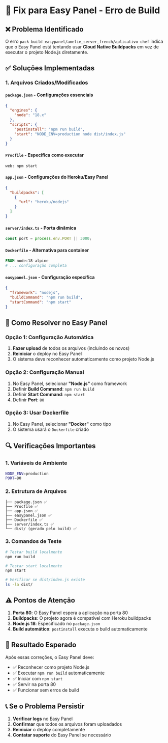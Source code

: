 # 🔧 Fix para Easy Panel - Erro de Build

## ❌ Problema Identificado

O erro `pack build easypanel/amelie_server_french/aplicativo-chef` indica que o Easy Panel está tentando usar **Cloud Native Buildpacks** em vez de executar o projeto Node.js diretamente.

## ✅ Soluções Implementadas

### 1. Arquivos Criados/Modificados

#### **`package.json`** - Configurações essenciais
```json
{
  "engines": {
    "node": "18.x"
  },
  "scripts": {
    "postinstall": "npm run build",
    "start": "NODE_ENV=production node dist/index.js"
  }
}
```

#### **`Procfile`** - Especifica como executar
```
web: npm start
```

#### **`app.json`** - Configurações do Heroku/Easy Panel
```json
{
  "buildpacks": [
    {
      "url": "heroku/nodejs"
    }
  ]
}
```

#### **`server/index.ts`** - Porta dinâmica
```typescript
const port = process.env.PORT || 3000;
```

#### **`Dockerfile`** - Alternativa para container
```dockerfile
FROM node:18-alpine
# ... configuração completa
```

#### **`easypanel.json`** - Configuração específica
```json
{
  "framework": "nodejs",
  "buildCommand": "npm run build",
  "startCommand": "npm start"
}
```

## 🚀 Como Resolver no Easy Panel

### Opção 1: Configuração Automática
1. **Fazer upload** de todos os arquivos (incluindo os novos)
2. **Reiniciar** o deploy no Easy Panel
3. O sistema deve reconhecer automaticamente como projeto Node.js

### Opção 2: Configuração Manual
1. No Easy Panel, selecionar **"Node.js"** como framework
2. Definir **Build Command**: `npm run build`
3. Definir **Start Command**: `npm start`
4. Definir **Port**: `80`

### Opção 3: Usar Dockerfile
1. No Easy Panel, selecionar **"Docker"** como tipo
2. O sistema usará o `Dockerfile` criado

## 🔍 Verificações Importantes

### 1. Variáveis de Ambiente
```bash
NODE_ENV=production
PORT=80
```

### 2. Estrutura de Arquivos
```
├── package.json ✅
├── Procfile ✅
├── app.json ✅
├── easypanel.json ✅
├── Dockerfile ✅
├── server/index.ts ✅
└── dist/ (gerado pelo build) ✅
```

### 3. Comandos de Teste
```bash
# Testar build localmente
npm run build

# Testar start localmente
npm start

# Verificar se dist/index.js existe
ls -la dist/
```

## ⚠️ Pontos de Atenção

1. **Porta 80**: O Easy Panel espera a aplicação na porta 80
2. **Buildpacks**: O projeto agora é compatível com Heroku buildpacks
3. **Node.js 18**: Especificado no `package.json`
4. **Build automático**: `postinstall` executa o build automaticamente

## 🎯 Resultado Esperado

Após essas correções, o Easy Panel deve:
- ✅ Reconhecer como projeto Node.js
- ✅ Executar `npm run build` automaticamente
- ✅ Iniciar com `npm start`
- ✅ Servir na porta 80
- ✅ Funcionar sem erros de build

## 📞 Se o Problema Persistir

1. **Verificar logs** no Easy Panel
2. **Confirmar** que todos os arquivos foram uploadados
3. **Reiniciar** o deploy completamente
4. **Contatar suporte** do Easy Panel se necessário 